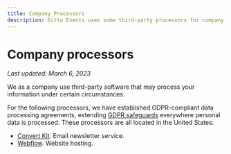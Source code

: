 ```yaml
---
title: Company Processors
description: Ditto Events uses some third-party processors for company purposes outside of our products.
---
```


# Company processors

*Last updated: March 6, 2023*

We as a company use third-party software that may process your information under certain circumstances.

For the following processors, we have established GDPR-compliant data processing agreements, extending [GDPR safeguards](../index.md) everywhere personal data is processed. These processors are all located in the United States:

* [Convert Kit](https://help.convertkit.com/en/articles/2502527-compliance-with-gdpr). Email newsletter service.
* [Webflow](https://webflow.com/blog/preparing-for-the-gdpr). Website hosting.
